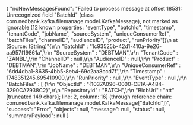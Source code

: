 {
    "noNewMessagesFound": "Failed to process message at offset 18531: Unrecognized field \"BatchId\" (class com.nedbank.kafka.filemanage.model.KafkaMessage), not marked as ignorable (12 known properties: \"eventType\", \"batchId\", \"timestamp\", \"tenantCode\", \"jobName\", \"sourceSystem\", \"uniqueConsumerRef\", \"batchFiles\", \"channelID\", \"audienceID\", \"product\", \"runPriority\"])\n at [Source: (String)\"{\r\n  \"BatchId\" : \"1c93525b-42d1-410a-9e26-aa957f19861a\",\r\n  \"SourceSystem\" : \"DEBTMAN\",\r\n  \"TenantCode\" : \"ZANBL\",\r\n  \"ChannelID\" : null,\r\n  \"AudienceID\" : null,\r\n  \"Product\" : \"DEBTMAN\",\r\n  \"JobName\" : \"DEBTMAN\",\r\n  \"UniqueConsumerRef\" : \"6dd4dba1-8635-4bb5-8eb4-69c2aa8ccd7f\",\r\n  \"Timestamp\" : 1748351245.695410900,\r\n  \"RunPriority\" : null,\r\n  \"EventType\" : null,\r\n  \"BatchFiles\" : [ {\r\n    \"ObjectId\" : \"{1037A096-0000-CE1A-A484-3290CA7938C2}\",\r\n    \"RepositoryId\" : \"BATCH\",\r\n    \"BlobUrl\" : \"htt\"[truncated 149 chars]; line: 2, column: 16] (through reference chain: com.nedbank.kafka.filemanage.model.KafkaMessage[\"BatchId\"])",
    "success": "Error",
    "objects": null,
    "message": null,
    "status": null,
    "summaryPayload": null
}
